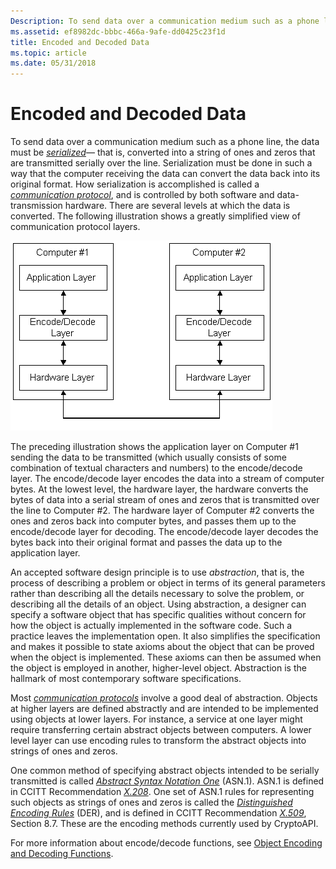```yaml
---
Description: To send data over a communication medium such as a phone line, the data must be serialized&\#8212; that is, converted into a string of ones and zeros that are transmitted serially over the line.
ms.assetid: ef8982dc-bbbc-466a-9afe-dd0425c23f1d
title: Encoded and Decoded Data
ms.topic: article
ms.date: 05/31/2018
---
```


# Encoded and Decoded Data

To send data over a communication medium such as a phone line, the data must be [*serialized*](https://msdn.microsoft.com/en-us/library/ms721625(v=VS.85).aspx)— that is, converted into a string of ones and zeros that are transmitted serially over the line. Serialization must be done in such a way that the computer receiving the data can convert the data back into its original format. How serialization is accomplished is called a [*communication protocol*](https://msdn.microsoft.com/en-us/library/ms721572(v=VS.85).aspx), and is controlled by both software and data-transmission hardware. There are several levels at which the data is converted. The following illustration shows a greatly simplified view of communication protocol layers.

![communication protocol layers](images/layer.png)

The preceding illustration shows the application layer on Computer \#1 sending the data to be transmitted (which usually consists of some combination of textual characters and numbers) to the encode/decode layer. The encode/decode layer encodes the data into a stream of computer bytes. At the lowest level, the hardware layer, the hardware converts the bytes of data into a serial stream of ones and zeros that is transmitted over the line to Computer \#2. The hardware layer of Computer \#2 converts the ones and zeros back into computer bytes, and passes them up to the encode/decode layer for decoding. The encode/decode layer decodes the bytes back into their original format and passes the data up to the application layer.

An accepted software design principle is to use *abstraction*, that is, the process of describing a problem or object in terms of its general parameters rather than describing all the details necessary to solve the problem, or describing all the details of an object. Using abstraction, a designer can specify a software object that has specific qualities without concern for how the object is actually implemented in the software code. Such a practice leaves the implementation open. It also simplifies the specification and makes it possible to state axioms about the object that can be proved when the object is implemented. These axioms can then be assumed when the object is employed in another, higher-level object. Abstraction is the hallmark of most contemporary software specifications.

Most [*communication protocols*](https://msdn.microsoft.com/en-us/library/ms721572(v=VS.85).aspx) involve a good deal of abstraction. Objects at higher layers are defined abstractly and are intended to be implemented using objects at lower layers. For instance, a service at one layer might require transferring certain abstract objects between computers. A lower level layer can use encoding rules to transform the abstract objects into strings of ones and zeros.

One common method of specifying abstract objects intended to be serially transmitted is called [*Abstract Syntax Notation One*](https://msdn.microsoft.com/en-us/library/ms721532(v=VS.85).aspx) (ASN.1). ASN.1 is defined in CCITT Recommendation [*X.208*](https://msdn.microsoft.com/en-us/library/ms721636(v=VS.85).aspx). One set of ASN.1 rules for representing such objects as strings of ones and zeros is called the [*Distinguished Encoding Rules*](https://msdn.microsoft.com/en-us/library/ms721573(v=VS.85).aspx) (DER), and is defined in CCITT Recommendation [*X.509*](https://msdn.microsoft.com/en-us/library/ms721636(v=VS.85).aspx), Section 8.7. These are the encoding methods currently used by CryptoAPI.

For more information about encode/decode functions, see [Object Encoding and Decoding Functions](cryptography-functions.md).

 

 



